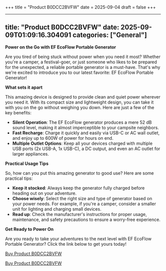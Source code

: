 +++
title = "Product B0DCC2BVFW"
date = 2025-09-04
draft = false
+++

---
title: "Product B0DCC2BVFW"
date: 2025-09-09T01:09:16.304091
categories: ["General"]
---
**Power on the Go with EF EcoFlow Portable Generator**

Are you tired of being stuck without power when you need it most? Whether you're a camper, a festival-goer, or just someone who likes to be prepared for the unexpected, a reliable portable generator is a must-have. That's why we're excited to introduce you to our latest favorite: EF EcoFlow Portable Generator!

**What sets it apart**

This amazing device is designed to provide clean and quiet power wherever you need it. With its compact size and lightweight design, you can take it with you on the go without weighing you down. Here are just a few of the key benefits:

* **Silent Operation**: The EF EcoFlow generator produces a mere 52 dB sound level, making it almost imperceptible to your campsite neighbors.
* **Fast Recharge**: Charge it quickly and easily via USB-C or AC wall outlet, and enjoy up to 600W of power for hours on end.
* **Multiple Outlet Options**: Keep all your devices charged with multiple USB ports (2x USB-A, 1x USB-C), a DC output, and even an AC outlet for larger appliances.

**Practical Usage Tips**

So, how can you put this amazing generator to good use? Here are some practical tips:

* **Keep it stocked**: Always keep the generator fully charged before heading out on your adventure.
* **Choose wisely**: Select the right size and type of generator based on your power needs. For example, if you're a camper, consider a smaller unit for lighting and charging small devices.
* **Read up**: Check the manufacturer's instructions for proper usage, maintenance, and safety precautions to ensure a worry-free experience.

**Get Ready to Power On**

Are you ready to take your adventures to the next level with EF EcoFlow Portable Generator? Click the link below to get yours today!

[Buy Product B0DCC2BVFW](https://www.amazon.com/EF-ECOFLOW-Portable-Generator-Optional/dp/B0DCC2BVFW/)

[Buy Product B0DCC2BVFW](https://www.amazon.com/EF-ECOFLOW-Portable-Generator-Optional/dp/B0DCC2BVFW/)
